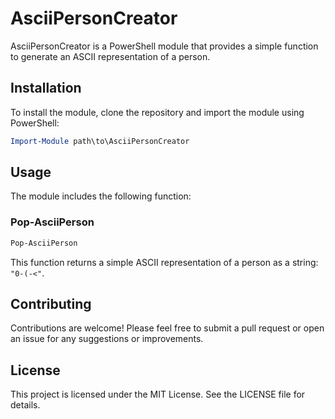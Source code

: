 # AsciiPersonCreator

AsciiPersonCreator is a PowerShell module that provides a simple function to generate an ASCII representation of a person.

## Installation

To install the module, clone the repository and import the module using PowerShell:

```powershell
Import-Module path\to\AsciiPersonCreator
```

## Usage

The module includes the following function:

### Pop-AsciiPerson

```powershell
Pop-AsciiPerson
```

This function returns a simple ASCII representation of a person as a string: `"0-(-<"`.

## Contributing

Contributions are welcome! Please feel free to submit a pull request or open an issue for any suggestions or improvements.

## License

This project is licensed under the MIT License. See the LICENSE file for details.